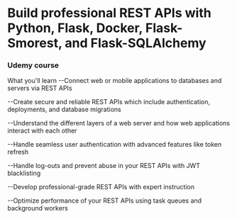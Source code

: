 # Build professional REST APIs with Python, Flask, Docker, Flask-Smorest, and Flask-SQLAlchemy
### Udemy course

What you'll learn
--Connect web or mobile applications to databases and servers via REST APIs

--Create secure and reliable REST APIs which include authentication, deployments, and database migrations

--Understand the different layers of a web server and how web applications interact with each other

--Handle seamless user authentication with advanced features like token refresh

--Handle log-outs and prevent abuse in your REST APIs with JWT blacklisting

--Develop professional-grade REST APIs with expert instruction

--Optimize performance of your REST APIs using task queues and background workers


